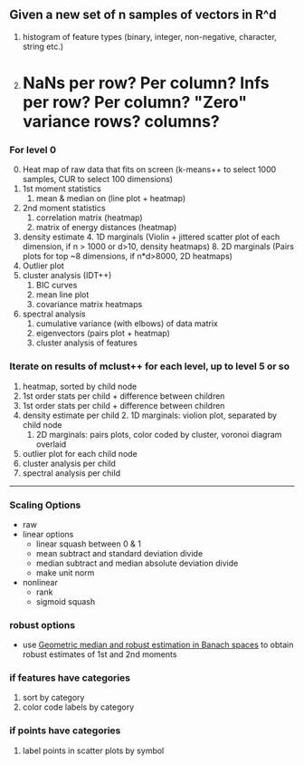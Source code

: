 ## Given a new set of n samples of vectors in R^d

1. histogram of feature types (binary, integer, non-negative, character, string etc.)
2. # NaNs per row? Per column? Infs per row? Per column? "Zero" variance rows? columns?


### For level 0

0. Heat map of raw data that fits on screen (k-means++ to select 1000 samples, CUR to select 100 dimensions)
1. 1st moment statistics
    1. mean & median on (line plot + heatmap)
2. 2nd moment statistics
    1. correlation matrix (heatmap)
    1. matrix of energy distances (heatmap)
3. density estimate
    4. 1D marginals (Violin + jittered scatter plot of each dimension,  if n > 1000 or d>10, density heatmaps)
    8. 2D marginals (Pairs plots for top ~8 dimensions, if n*d>8000, 2D heatmaps)
4. Outlier plot 
5. cluster analysis (IDT++)
    1. BIC curves
    1. mean line plot
    1. covariance matrix heatmaps
6. spectral analysis
    1. cumulative variance (with elbows) of data matrix
    1. eigenvectors (pairs plot + heatmap)
    1. cluster analysis of features


### Iterate on results of mclust++ for each level, up to level 5 or so

1. heatmap, sorted by child node
1. 1st order stats per child + difference between children
1. 1st order stats per child + difference between children
1. density estimate per child
    2. 1D marginals: violion plot, separated by child node
    1. 2D marginals: pairs plots, color coded by cluster, voronoi diagram overlaid
1. outlier plot for each child node
1. cluster analysis per child
1. spectral analysis per child



----


### Scaling Options

- raw
- linear options
    - linear squash between 0 & 1
    - mean subtract and standard deviation divide
    - median subtract and median absolute deviation divide
    - make unit norm
- nonlinear
    - rank
    - sigmoid squash
    
### robust options

- use [Geometric median and robust estimation in Banach spaces](http://projecteuclid.org/euclid.bj/1438777595) to obtain robust estimates of 1st and 2nd moments

### if features have categories

1. sort by category
2. color code labels by category

### if points have categories

1. label points in scatter plots by symbol
